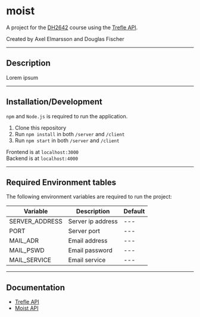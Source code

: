# moist
A project for the [DH2642](https://www.kth.se/student/kurser/kurs/DH2642) course using the [Trefle API](https://trefle.io/).

Created by Axel Elmarsson and Douglas Fischer

---
## Description
Lorem ipsum

---
## Installation/Development
`npm` and `Node.js` is required to run the application.

1. Clone this repository
2. Run `npm install` in both `/server` and `/client`
3. Run `npm start` in both `/server` and `/client`

Frontend is at `localhost:3000`<br>
Backend is at `localhost:4000`

---
## Required Environment tables
The following environment variables are required to run the project:

| Variable              | Description                           | Default                       |
|-----------------------|---------------------------------------|-------------------------------|
| SERVER_ADDRESS        | Server ip address                     | ---                           |
| PORT                  | Server port                           | ---                           |
| MAIL_ADR              | Email address                         | ---                           |
| MAIL_PSWD             | Email password                        | ---                           |
| MAIL_SERVICE          | Email service                         | ---                           |
---
## Documentation
* [Trefle API](https://trefle.io/)
* [Moist API](/server/api.md)
